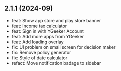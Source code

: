## 2.1.1 (2024-09)

-   feat: Show app store and play store banner
-   feat: Income tax calculator
-   feat: Sign in with YGeeker Account
-   feat: Add more apps from YGeeker
-   feat: Add loading overlay
-   fix: UI problem on small screen for decision maker
-   fix: Remove policy generator
-   fix: Style of date calculator
-   refact: Move notification badage to sidebar
